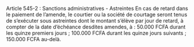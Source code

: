 Article 545-2 : Sanctions administratives - Astreintes
En cas de retard dans le paiement de l’amende, le courtier ou la société de courtage seront tenus de s’exécuter sous astreintes dont le montant s’élève par jour de retard, à compter de la date d’échéance desdites amendes, à :
50.000 FCFA durant les quinze premiers jours ;
100.000 FCFA durant les quinze jours suivants ;
150.000 FCFA au-delà.